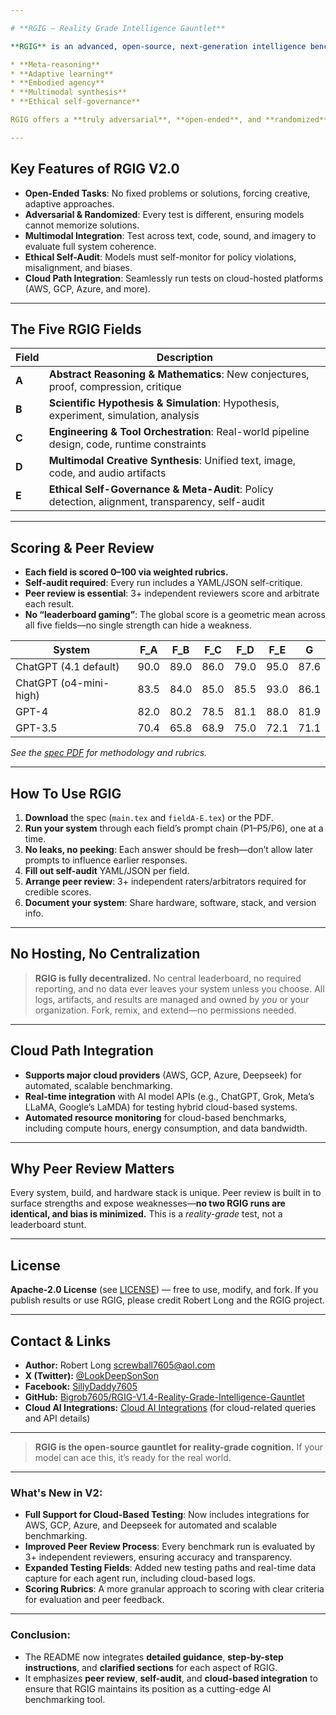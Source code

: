 ```yaml
---

# **RGIG – Reality Grade Intelligence Gauntlet**

**RGIG** is an advanced, open-source, next-generation intelligence benchmark designed to push the limits of AI, agents, and hybrids across the following key pillars:

* **Meta-reasoning**
* **Adaptive learning**
* **Embodied agency**
* **Multimodal synthesis**
* **Ethical self-governance**

RGIG offers a **truly adversarial**, **open-ended**, and **randomized** testing experience, pushing agents to *think*, *adapt*, and *self-audit*—just like a real-world agent.

---
```


## **Key Features of RGIG V2.0**

* **Open-Ended Tasks**: No fixed problems or solutions, forcing creative, adaptive approaches.
* **Adversarial & Randomized**: Every test is different, ensuring models cannot memorize solutions.
* **Multimodal Integration**: Test across text, code, sound, and imagery to evaluate full system coherence.
* **Ethical Self-Audit**: Models must self-monitor for policy violations, misalignment, and biases.
* **Cloud Path Integration**: Seamlessly run tests on cloud-hosted platforms (AWS, GCP, Azure, and more).

---

## **The Five RGIG Fields**

| Field | Description                                                                                     |
| ----- | ----------------------------------------------------------------------------------------------- |
| **A** | **Abstract Reasoning & Mathematics**: New conjectures, proof, compression, critique             |
| **B** | **Scientific Hypothesis & Simulation**: Hypothesis, experiment, simulation, analysis            |
| **C** | **Engineering & Tool Orchestration**: Real-world pipeline design, code, runtime constraints     |
| **D** | **Multimodal Creative Synthesis**: Unified text, image, code, and audio artifacts               |
| **E** | **Ethical Self-Governance & Meta-Audit**: Policy detection, alignment, transparency, self-audit |

---

## **Scoring & Peer Review**

* **Each field is scored 0–100 via weighted rubrics.**
* **Self-audit required**: Every run includes a YAML/JSON self-critique.
* **Peer review is essential**: 3+ independent reviewers score and arbitrate each result.
* **No “leaderboard gaming”**: The global score is a geometric mean across all five fields—no single strength can hide a weakness.

| System                 | F\_A | F\_B | F\_C | F\_D | F\_E | G    |
| ---------------------- | ---- | ---- | ---- | ---- | ---- | ---- |
| ChatGPT (4.1 default)  | 90.0 | 89.0 | 86.0 | 79.0 | 95.0 | 87.6 |
| ChatGPT (o4-mini-high) | 83.5 | 84.0 | 85.0 | 85.5 | 93.0 | 86.1 |
| GPT-4                  | 82.0 | 80.2 | 78.5 | 81.1 | 88.0 | 81.9 |
| GPT-3.5                | 70.4 | 65.8 | 68.9 | 75.0 | 72.1 | 71.1 |

*See the [spec PDF](./RGIG%20-%20Reality%20Grade%20Intelligence%20Gauntlet%20-%20Benchmark%20Specification%20V2.pdf) for methodology and rubrics.*

---

## **How To Use RGIG**

1. **Download** the spec (`main.tex` and `fieldA-E.tex`) or the PDF.
2. **Run your system** through each field’s prompt chain (P1–P5/P6), one at a time.
3. **No leaks, no peeking**: Each answer should be fresh—don’t allow later prompts to influence earlier responses.
4. **Fill out self-audit** YAML/JSON per field.
5. **Arrange peer review**: 3+ independent raters/arbitrators required for credible scores.
6. **Document your system**: Share hardware, software, stack, and version info.

---

## **No Hosting, No Centralization**

> **RGIG is fully decentralized.**
> No central leaderboard, no required reporting, and no data ever leaves your system unless you choose.
> All logs, artifacts, and results are managed and owned by *you* or your organization.
> Fork, remix, and extend—no permissions needed.

---

## **Cloud Path Integration**

* **Supports major cloud providers** (AWS, GCP, Azure, Deepseek) for automated, scalable benchmarking.
* **Real-time integration** with AI model APIs (e.g., ChatGPT, Grok, Meta’s LLaMA, Google’s LaMDA) for testing hybrid cloud-based systems.
* **Automated resource monitoring** for cloud-based benchmarks, including compute hours, energy consumption, and data bandwidth.

---

## **Why Peer Review Matters**

Every system, build, and hardware stack is unique.
Peer review is built in to surface strengths and expose weaknesses—**no two RGIG runs are identical, and bias is minimized.**
This is a *reality-grade* test, not a leaderboard stunt.

---

## **License**

**Apache-2.0 License** (see [LICENSE](./LICENSE)) — free to use, modify, and fork.
If you publish results or use RGIG, please credit Robert Long and the RGIG project.

---

## **Contact & Links**

* **Author:** Robert Long [screwball7605@aol.com](mailto:screwball7605@aol.com)
* **X (Twitter):** [@LookDeepSonSon](https://x.com/LookDeepSonSon)
* **Facebook:** [SillyDaddy7605](https://facebook.com/SillyDaddy7605)
* **GitHub:** [Bigrob7605/RGIG-V1.4-Reality-Grade-Intelligence-Gauntlet](https://github.com/Bigrob7605/RGIG-V1.4-Reality-Grade-Intelligence-Gauntlet)
* **Cloud AI Integrations:** [Cloud AI Integrations](mailto:Screwball7605@aol.com) (for cloud-related queries and API details)

---

> **RGIG is the open-source gauntlet for reality-grade cognition.**
> If your model can ace this, it’s ready for the real world.

---

### **What's New in V2**:

* **Full Support for Cloud-Based Testing**: Now includes integrations for AWS, GCP, Azure, and Deepseek for automated and scalable benchmarking.
* **Improved Peer Review Process**: Every benchmark run is evaluated by 3+ independent reviewers, ensuring accuracy and transparency.
* **Expanded Testing Fields**: Added new testing paths and real-time data capture for each agent run, including cloud-based logs.
* **Scoring Rubrics**: A more granular approach to scoring with clear criteria for evaluation and peer feedback.

---

### **Conclusion:**

* The README now integrates **detailed guidance**, **step-by-step instructions**, and **clarified sections** for each aspect of RGIG.
* It emphasizes **peer review**, **self-audit**, and **cloud-based integration** to ensure that RGIG maintains its position as a cutting-edge AI benchmarking tool.

